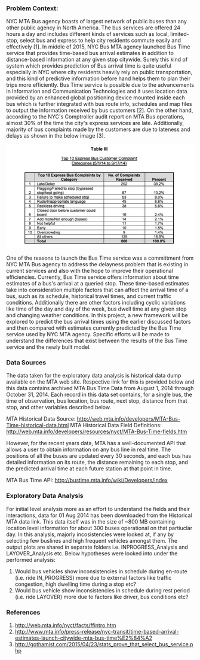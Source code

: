 ### Problem Context:
NYC MTA Bus agency boasts of largest network of public buses than any other public agency in North America. The bus services are offered 24 hours a day and includes different kinds of services such as local, limited-stop, select bus and express to help city residents commute easily and effectively [1]. In middle of 2015, NYC Bus MTA agency launched Bus Time service that provides time-based bus arrival estimates in addition to distance-based information at any given stop citywide. Surely this kind of system which provides prediction of Bus arrival time is quite useful especially in NYC where city residents heavily rely on public transportation, and this kind of predictive information before hand helps them to plan their trips more efficiently. Bus Time service is possible due to the advancements in Information and Communication Technologies and it uses location data provided by an enhanced global positioning device mounted inside each bus which is further integrated with bus route info, schedules and map files to output the information received by bus customers [2]. On the other hand, according to the NYC's Comptroller audit report on MTA Bus operations, almost 30% of the time the city's express services are late. Additionally, majority of bus complaints made by the customers are due to lateness and delays as shown in the below image [3].

<p align="center">
  <img src="buscustomercomplaint.jpeg">
</p>

One of the reasons to launch the Bus Time service was a committment from NYC MTA Bus agency to address the delayness problem that is existing in current services and also with the hope to improve their operational efficiencies. Currently, Bus Time service offers information about time estimates of a bus's arrival at a queried stop. These time-based estimates take into consideration multiple factors that can affect the arrival time of a bus, such as its schedule, historical travel times, and current traffic conditions. Additionally there are other factors including cyclic variations like time of the day and day of the week, bus dwell time at any given stop and changing weather conditions. In this project, a new framework will be explored to predict the bus arrival times using the earlier discussed factors and then compared with estimates currently predicted by the Bus Time service used by NYC MTA agency. Specific efforts will be made to understand the differences that exist between the results of the Bus Time service and the newly built model.  

### Data Sources
The data taken for the exploratory data analysis is historical data dump available on the MTA web site. Respective link for this is provided below and this data contains archived MTA Bus Time Data from August 1, 2014 through October 31, 2014. Each record in this data set contains, for a single bus, the time of observation, bus location, bus route, next stop, distance from that stop, and other variables described below.

MTA Historical Data Source: http://web.mta.info/developers/MTA-Bus-Time-historical-data.html
MTA Historical Data Field Definitions: http://web.mta.info/developers/resources/nyct/MTA-Bus-Time-fields.htm

However, for the recent years data, MTA has a well-documented API that allows a user to obtain information on any bus line in real time. The positions of all the buses are updated every 30 seconds, and each bus has detailed information on its route, the distance remaining to each stop, and the predicted arrival time at each future station at that point in time.

MTA Bus Time API: http://bustime.mta.info/wiki/Developers/Index

### Exploratory Data Analysis
For initial level analysis more as an effort to understand the fields and their interactions, data for 01 Aug 2014 has been downloaded from the Historical MTA data link. This data itself was in the size of ~800 MB containing location level information for about 300 buses operational on that partiuclar day. In this analysis, majorly incosistencies were looked at, if any by selecting few buslines and high frequent vehicles amongst them. The output plots are shared in separate folders i.e. INPROGRESS_Analysis and LAYOVER_Analysis etc. Below hypotheses were looked into under the performed analysis:
<br>
1. Would bus vehicles show inconsistencies in schedule during en-route (i.e. ride IN_PROGRESS) more due to external factors like traffic congestion, high dwelling time during a stop etc?<br>
2. Would bus vehicle show inconsistencies in schedule during rest period (i.e. ride LAYOVER) more due to factors like driver, bus conditions etc?

### References
1. http://web.mta.info/nyct/facts/ffintro.htm
2. http://www.mta.info/press-release/nyc-transit/time-based-arrival-estimates-launch-citywide-mta-bus-time%E2%84%A2
3. http://gothamist.com/2015/04/23/stats_prove_that_select_bus_service.php
